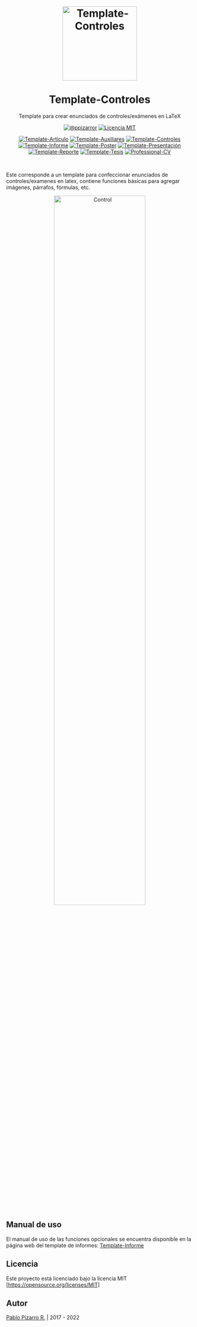 <h1 align="center">
  <a href="https://latex.ppizarror.com/controles" title="Template-Controles">
    <img alt="Template-Controles" src="https://latex.ppizarror.com/res/favicon-informe/icon.png" width="200px" height="200px" />
  </a>
  <br><br>
  Template-Controles</h1>
<p align="center">Template para crear enunciados de controles/exámenes en LaTeX</p>
<div align="center"><a href="https://ppizarror.com"><img alt="@ppizarror" src="https://latex.ppizarror.com/res/badges/autor.svg" /></a>
<a href="https://opensource.org/licenses/MIT/"><img alt="Licencia MIT" src="https://latex.ppizarror.com/res/badges/licenciamit.svg" /></a>
<br>

<a href="https://github.com/Template-Latex/Template-Articulo/"><img alt="Template-Artículo" src="https://latex.ppizarror.com/res/badges/articulo.svg" /></a>
<a href="https://github.com/Template-Latex/Template-Auxiliares/"><img alt="Template-Auxiliares" src="https://latex.ppizarror.com/res/badges/auxiliares.svg" /></a>
<a href="https://github.com/Template-Latex/Template-Controles/"><img alt="Template-Controles" src="https://latex.ppizarror.com/res/badges/controles.svg" /></a>
<a href="https://github.com/Template-Latex/Template-Informe/"><img alt="Template-Informe" src="https://latex.ppizarror.com/res/badges/informe.svg" /></a>
<a href="https://github.com/Template-Latex/Template-Poster/"><img alt="Template-Poster" src="https://latex.ppizarror.com/res/badges/poster.svg" /></a>
<a href="https://github.com/Template-Latex/Template-Presentacion/"><img alt="Template-Presentación" src="https://latex.ppizarror.com/res/badges/presentacion.svg" /></a>
<a href="https://github.com/Template-Latex/Template-Reporte/"><img alt="Template-Reporte" src="https://latex.ppizarror.com/res/badges/reporte.svg" /></a>
<a href="https://github.com/Template-Latex/Template-Tesis/"><img alt="Template-Tesis" src="https://latex.ppizarror.com/res/badges/tesis.svg" /></a>
<a href="https://github.com/Template-Latex/Professional-CV/"><img alt="Professional-CV" src="https://latex.ppizarror.com/res/badges/professionalcv.svg" /></a>

</div><br>

Este corresponde a un template para confeccionar enunciados de controles/examenes en latex, contiene funciones básicas para agregar imágenes, párrafos, fórmulas, etc.

<p align="center">
  <img src="https://latex.ppizarror.com/res/images/collage_control.png" alt="Control" width="70%" />
</p>

## Manual de uso

El manual de uso de las funciones opcionales se encuentra disponible en la página web del template de informes: <a href="https://latex.ppizarror.com/informe">Template-Informe</a>

## Licencia

Este proyecto está licenciado bajo la licencia MIT [https://opensource.org/licenses/MIT]

## Autor

<a href="https://ppizarror.com" title="ppizarror">Pablo Pizarro R.</a> | 2017 - 2022
